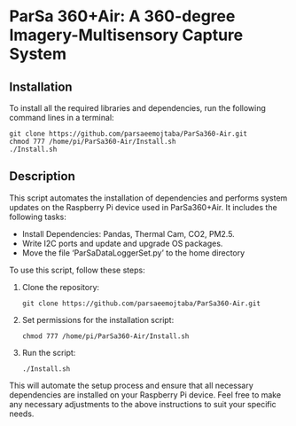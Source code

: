 # ParSa 360+Air: A 360-degree Imagery-Multisensory Capture System

## Installation

To install all the required libraries and dependencies, run the following command lines in a terminal:

   ```
   git clone https://github.com/parsaeemojtaba/ParSa360-Air.git
   chmod 777 /home/pi/ParSa360-Air/Install.sh
   ./Install.sh
   ```
## Description

This script automates the installation of dependencies and performs system updates on the Raspberry Pi device used in ParSa360+Air. It includes the following tasks:

- Install Dependencies: Pandas, Thermal Cam, CO2, PM2.5.
- Write I2C ports and update and upgrade OS packages.
- Move the file ‘ParSaDataLoggerSet.py’ to the home directory

To use this script, follow these steps:

1. Clone the repository:

   ```
   git clone https://github.com/parsaeemojtaba/ParSa360-Air.git
2. Set permissions for the installation script:

   ```
   chmod 777 /home/pi/ParSa360-Air/Install.sh
3. Run the script:
   ```
   ./Install.sh
This will automate the setup process and ensure that all necessary dependencies are installed on your Raspberry Pi device.
Feel free to make any necessary adjustments to the above instructions to suit your specific needs.

